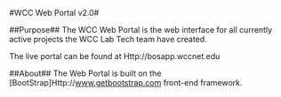 #WCC Web Portal v2.0#

##Purpose##
The WCC Web Portal is the web interface for all currently active projects the WCC Lab Tech team have created.

The live portal can be found at Http://bosapp.wccnet.edu

##About##
The Web Portal is built on the [BootStrap]Http://www.getbootstrap.com front-end framework.
